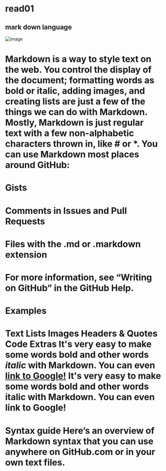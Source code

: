 # read01
## mark down language
![image](https://www.howtogeek.com/wp-content/uploads/2019/11/markdown-logo.jpg?width=1198&trim=1,1&bg-color=000&pad=1,1)



# Markdown is a way to style text on the web. You control the display of the document; formatting words as bold or italic, adding images, and creating lists are just a few of the things we can do with Markdown. Mostly, Markdown is just regular text with a few non-alphabetic characters thrown in, like # or *.  You can use Markdown most places around GitHub:

# Gists
# Comments in Issues and Pull Requests
# Files with the .md or .markdown extension
# For more information, see “Writing on GitHub” in the GitHub Help.


# Examples
# Text Lists Images Headers & Quotes Code Extras It's very easy to make some words **bold** and other words *italic* with Markdown. You can even [link to Google!](http://google.com) It's very easy to make some words bold and other words italic with Markdown. You can even link to Google!

# Syntax guide Here’s an overview of Markdown syntax that you can use anywhere on GitHub.com or in your own text files.

